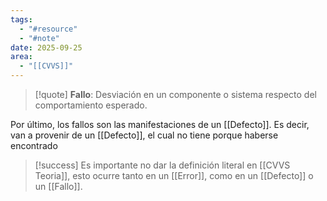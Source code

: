 ```yaml
---
tags:
  - "#resource"
  - "#note"
date: 2025-09-25
area:
  - "[[CVVS]]"
---
```

> [!quote]
> **Fallo**: Desviación en un componente o sistema respecto del comportamiento esperado.

Por último, los fallos son las manifestaciones de un [[Defecto]]. Es decir, van a provenir de un [[Defecto]], el cual no tiene porque haberse encontrado

> [!success]
>  Es importante no dar la definición literal en [[CVVS Teoria]], esto ocurre tanto en un [[Error]], como en un [[Defecto]] o un [[Fallo]].